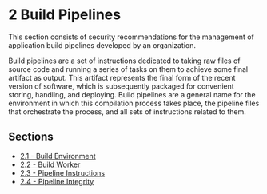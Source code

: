 # 2 Build Pipelines

This section consists of security recommendations for the management of application build pipelines developed by an organization.

Build pipelines are a set of instructions dedicated to taking raw files of source code and running a series of tasks on them to achieve some final artifact as output. This artifact represents the final form of the recent version of software, which is subsequently packaged for convenient storing, handling, and deploying. Build pipelines are a general name for the environment in which this compilation process takes place, the pipeline files that orchestrate the process, and all sets of instructions related to them.

## Sections

- [2.1 - Build Environment](./build_environment_2_1)
- [2.2 - Build Worker](./build_worker_2_2)
- [2.3 - Pipeline Instructions](./pipeline_instructions_2_3)
- [2.4 - Pipeline Integrity](./pipeline_integrity_2_4)
